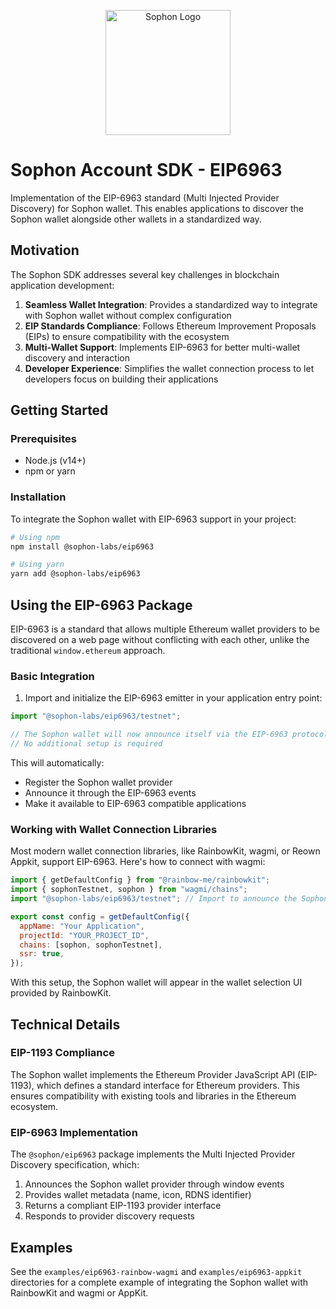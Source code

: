 <p align="center">
    <img width="200" src="https://portal.sophon.xyz/img/logo-sophon.svg" alt="Sophon Logo">
</p>

# Sophon Account SDK - EIP6963

Implementation of the EIP-6963 standard (Multi Injected Provider Discovery) for Sophon wallet. This enables applications to discover the Sophon wallet alongside other wallets in a standardized way.

## Motivation

The Sophon SDK addresses several key challenges in blockchain application development:

1. **Seamless Wallet Integration**: Provides a standardized way to integrate with Sophon wallet without complex configuration
2. **EIP Standards Compliance**: Follows Ethereum Improvement Proposals (EIPs) to ensure compatibility with the ecosystem
3. **Multi-Wallet Support**: Implements EIP-6963 for better multi-wallet discovery and interaction
4. **Developer Experience**: Simplifies the wallet connection process to let developers focus on building their applications

## Getting Started

### Prerequisites

- Node.js (v14+)
- npm or yarn

### Installation

To integrate the Sophon wallet with EIP-6963 support in your project:

```bash
# Using npm
npm install @sophon-labs/eip6963

# Using yarn
yarn add @sophon-labs/eip6963
```

## Using the EIP-6963 Package

EIP-6963 is a standard that allows multiple Ethereum wallet providers to be discovered on a web page without conflicting with each other, unlike the traditional `window.ethereum` approach.

### Basic Integration

1. Import and initialize the EIP-6963 emitter in your application entry point:

```javascript
import "@sophon-labs/eip6963/testnet";

// The Sophon wallet will now announce itself via the EIP-6963 protocol
// No additional setup is required
```

This will automatically:

- Register the Sophon wallet provider
- Announce it through the EIP-6963 events
- Make it available to EIP-6963 compatible applications

### Working with Wallet Connection Libraries

Most modern wallet connection libraries, like RainbowKit, wagmi, or Reown Appkit, support EIP-6963. Here's how to connect with wagmi:

```javascript
import { getDefaultConfig } from "@rainbow-me/rainbowkit";
import { sophonTestnet, sophon } from "wagmi/chains";
import "@sophon-labs/eip6963/testnet"; // Import to announce the Sophon provider

export const config = getDefaultConfig({
  appName: "Your Application",
  projectId: "YOUR_PROJECT_ID",
  chains: [sophon, sophonTestnet],
  ssr: true,
});
```

With this setup, the Sophon wallet will appear in the wallet selection UI provided by RainbowKit.

## Technical Details

### EIP-1193 Compliance

The Sophon wallet implements the Ethereum Provider JavaScript API (EIP-1193), which defines a standard interface for Ethereum providers. This ensures compatibility with existing tools and libraries in the Ethereum ecosystem.

### EIP-6963 Implementation

The `@sophon/eip6963` package implements the Multi Injected Provider Discovery specification, which:

1. Announces the Sophon wallet provider through window events
2. Provides wallet metadata (name, icon, RDNS identifier)
3. Returns a compliant EIP-1193 provider interface
4. Responds to provider discovery requests

## Examples

See the `examples/eip6963-rainbow-wagmi` and `examples/eip6963-appkit` directories for a complete example of integrating the Sophon wallet with RainbowKit and wagmi or AppKit.
